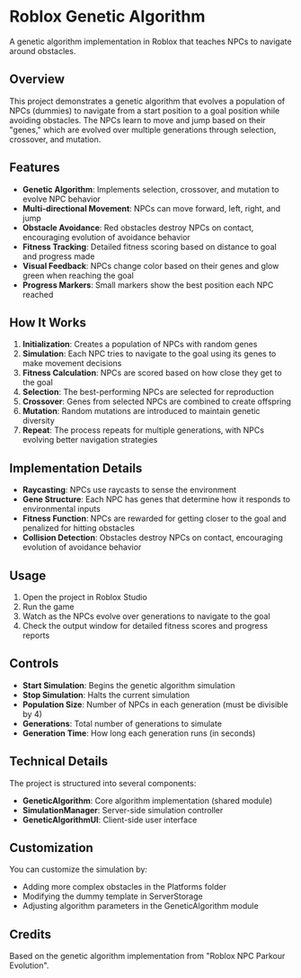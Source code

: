 # Roblox Genetic Algorithm

A genetic algorithm implementation in Roblox that teaches NPCs to navigate around obstacles.

## Overview

This project demonstrates a genetic algorithm that evolves a population of NPCs (dummies) to navigate from a start position to a goal position while avoiding obstacles. The NPCs learn to move and jump based on their "genes," which are evolved over multiple generations through selection, crossover, and mutation.

## Features

- **Genetic Algorithm**: Implements selection, crossover, and mutation to evolve NPC behavior
- **Multi-directional Movement**: NPCs can move forward, left, right, and jump
- **Obstacle Avoidance**: Red obstacles destroy NPCs on contact, encouraging evolution of avoidance behavior
- **Fitness Tracking**: Detailed fitness scoring based on distance to goal and progress made
- **Visual Feedback**: NPCs change color based on their genes and glow green when reaching the goal
- **Progress Markers**: Small markers show the best position each NPC reached

## How It Works

1. **Initialization**: Creates a population of NPCs with random genes
2. **Simulation**: Each NPC tries to navigate to the goal using its genes to make movement decisions
3. **Fitness Calculation**: NPCs are scored based on how close they get to the goal
4. **Selection**: The best-performing NPCs are selected for reproduction
5. **Crossover**: Genes from selected NPCs are combined to create offspring
6. **Mutation**: Random mutations are introduced to maintain genetic diversity
7. **Repeat**: The process repeats for multiple generations, with NPCs evolving better navigation strategies

## Implementation Details

- **Raycasting**: NPCs use raycasts to sense the environment
- **Gene Structure**: Each NPC has genes that determine how it responds to environmental inputs
- **Fitness Function**: NPCs are rewarded for getting closer to the goal and penalized for hitting obstacles
- **Collision Detection**: Obstacles destroy NPCs on contact, encouraging evolution of avoidance behavior

## Usage

1. Open the project in Roblox Studio
2. Run the game
3. Watch as the NPCs evolve over generations to navigate to the goal
4. Check the output window for detailed fitness scores and progress reports

## Controls

- **Start Simulation**: Begins the genetic algorithm simulation
- **Stop Simulation**: Halts the current simulation
- **Population Size**: Number of NPCs in each generation (must be divisible by 4)
- **Generations**: Total number of generations to simulate
- **Generation Time**: How long each generation runs (in seconds)

## Technical Details

The project is structured into several components:

- **GeneticAlgorithm**: Core algorithm implementation (shared module)
- **SimulationManager**: Server-side simulation controller
- **GeneticAlgorithmUI**: Client-side user interface

## Customization

You can customize the simulation by:

- Adding more complex obstacles in the Platforms folder
- Modifying the dummy template in ServerStorage
- Adjusting algorithm parameters in the GeneticAlgorithm module

## Credits

Based on the genetic algorithm implementation from "Roblox NPC Parkour Evolution".